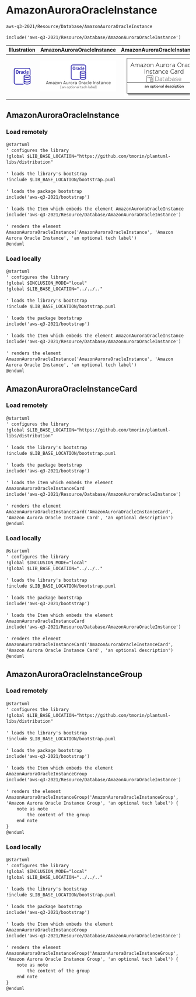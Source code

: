 # AmazonAuroraOracleInstance


```text
aws-q3-2021/Resource/Database/AmazonAuroraOracleInstance
```

```text
include('aws-q3-2021/Resource/Database/AmazonAuroraOracleInstance')
```



| Illustration | AmazonAuroraOracleInstance | AmazonAuroraOracleInstanceCard | AmazonAuroraOracleInstanceGroup |
| :---: | :---: | :---: | :---: |
| ![illustration for Illustration](../../../aws-q3-2021/Resource/Database/AmazonAuroraOracleInstance.png) | ![illustration for AmazonAuroraOracleInstance](../../../aws-q3-2021/Resource/Database/AmazonAuroraOracleInstance.Local.png) | ![illustration for AmazonAuroraOracleInstanceCard](../../../aws-q3-2021/Resource/Database/AmazonAuroraOracleInstanceCard.Local.png) | ![illustration for AmazonAuroraOracleInstanceGroup](../../../aws-q3-2021/Resource/Database/AmazonAuroraOracleInstanceGroup.Local.png) |




## AmazonAuroraOracleInstance

### Load remotely
```plantuml
@startuml
' configures the library
!global $LIB_BASE_LOCATION="https://github.com/tmorin/plantuml-libs/distribution"

' loads the library's bootstrap
!include $LIB_BASE_LOCATION/bootstrap.puml

' loads the package bootstrap
include('aws-q3-2021/bootstrap')

' loads the Item which embeds the element AmazonAuroraOracleInstance
include('aws-q3-2021/Resource/Database/AmazonAuroraOracleInstance')

' renders the element
AmazonAuroraOracleInstance('AmazonAuroraOracleInstance', 'Amazon Aurora Oracle Instance', 'an optional tech label')
@enduml
```

### Load locally
```plantuml
@startuml
' configures the library
!global $INCLUSION_MODE="local"
!global $LIB_BASE_LOCATION="../../.."

' loads the library's bootstrap
!include $LIB_BASE_LOCATION/bootstrap.puml

' loads the package bootstrap
include('aws-q3-2021/bootstrap')

' loads the Item which embeds the element AmazonAuroraOracleInstance
include('aws-q3-2021/Resource/Database/AmazonAuroraOracleInstance')

' renders the element
AmazonAuroraOracleInstance('AmazonAuroraOracleInstance', 'Amazon Aurora Oracle Instance', 'an optional tech label')
@enduml
```

## AmazonAuroraOracleInstanceCard

### Load remotely
```plantuml
@startuml
' configures the library
!global $LIB_BASE_LOCATION="https://github.com/tmorin/plantuml-libs/distribution"

' loads the library's bootstrap
!include $LIB_BASE_LOCATION/bootstrap.puml

' loads the package bootstrap
include('aws-q3-2021/bootstrap')

' loads the Item which embeds the element AmazonAuroraOracleInstanceCard
include('aws-q3-2021/Resource/Database/AmazonAuroraOracleInstance')

' renders the element
AmazonAuroraOracleInstanceCard('AmazonAuroraOracleInstanceCard', 'Amazon Aurora Oracle Instance Card', 'an optional description')
@enduml
```

### Load locally
```plantuml
@startuml
' configures the library
!global $INCLUSION_MODE="local"
!global $LIB_BASE_LOCATION="../../.."

' loads the library's bootstrap
!include $LIB_BASE_LOCATION/bootstrap.puml

' loads the package bootstrap
include('aws-q3-2021/bootstrap')

' loads the Item which embeds the element AmazonAuroraOracleInstanceCard
include('aws-q3-2021/Resource/Database/AmazonAuroraOracleInstance')

' renders the element
AmazonAuroraOracleInstanceCard('AmazonAuroraOracleInstanceCard', 'Amazon Aurora Oracle Instance Card', 'an optional description')
@enduml
```

## AmazonAuroraOracleInstanceGroup

### Load remotely
```plantuml
@startuml
' configures the library
!global $LIB_BASE_LOCATION="https://github.com/tmorin/plantuml-libs/distribution"

' loads the library's bootstrap
!include $LIB_BASE_LOCATION/bootstrap.puml

' loads the package bootstrap
include('aws-q3-2021/bootstrap')

' loads the Item which embeds the element AmazonAuroraOracleInstanceGroup
include('aws-q3-2021/Resource/Database/AmazonAuroraOracleInstance')

' renders the element
AmazonAuroraOracleInstanceGroup('AmazonAuroraOracleInstanceGroup', 'Amazon Aurora Oracle Instance Group', 'an optional tech label') {
    note as note
        the content of the group
    end note
}
@enduml
```

### Load locally
```plantuml
@startuml
' configures the library
!global $INCLUSION_MODE="local"
!global $LIB_BASE_LOCATION="../../.."

' loads the library's bootstrap
!include $LIB_BASE_LOCATION/bootstrap.puml

' loads the package bootstrap
include('aws-q3-2021/bootstrap')

' loads the Item which embeds the element AmazonAuroraOracleInstanceGroup
include('aws-q3-2021/Resource/Database/AmazonAuroraOracleInstance')

' renders the element
AmazonAuroraOracleInstanceGroup('AmazonAuroraOracleInstanceGroup', 'Amazon Aurora Oracle Instance Group', 'an optional tech label') {
    note as note
        the content of the group
    end note
}
@enduml
```

